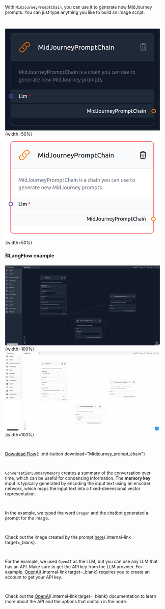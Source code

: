With `MidJourneyPromptChain`, you can use it to generate new MidJourney prompts. You can just type anything you like to build an image script.

<br>

![Description](img/single_node/mid_jour_chain2.png#only-dark){width=50%}
![Description](img/single_node/mid_jour_chain.png#only-light){width=50%}

### ⛓️LangFlow example

![Description](img/MidJourney-prompt-chain2.png#only-dark){width=100%}
![Description](img/MidJourney-prompt-chain.png#only-light){width=100%}

<br>

[Download Flow](data/Midjourney_prompt_chain.json){: .md-button download="Midjourney_prompt_chain"}

<br>

`ConversationSummaryMemory` creates a summary of the conversation over time, which can be useful for condensing information. The **memory key** input is typically generated by encoding the input text using an encoder network, which maps the input text into a fixed-dimensional vector representation.

<br>

In the example, we typed the word `Dragon` and the chatbot generated a prompt for the image.

<br>

Check out the image created by the prompt [here](https://www.bing.com/images/create/imagine-a-mysterious-forest2c-the-trees-are-tall-an/6440616907a941798a21294c224f089c?id=qCNeV4ysTxKW8xKfqsx4zg%3d%3d&view=detailv2&idpp=genimg&FORM=GCRIDP&mode=overlay){.internal-link target=\_blank}.

<br>

For the example, we used `OpenAI` as the LLM, but you can use any LLM that has an API. Make sure to get the API key from the LLM provider. For example, [OpenAI](https://platform.openai.com/){.internal-link target=\_blank} requires you to create an account to get your API key.

<br>

Check out the [OpenAI](https://platform.openai.com/docs/introduction/overview){.internal-link target=\_blank} documentation to learn more about the API and the options that contain in the node.
